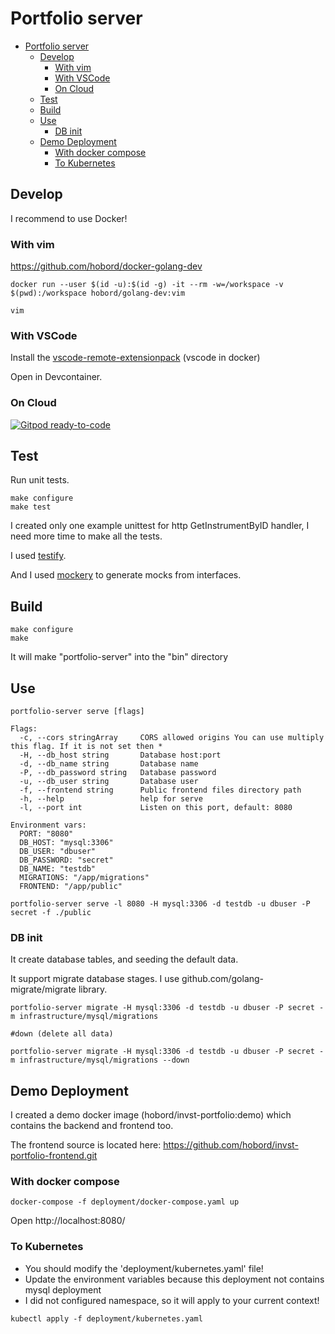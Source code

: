 # Portfolio server

- [Portfolio server](#portfolio-server)
  - [Develop](#develop)
    - [With vim](#with-vim)
    - [With VSCode](#with-vscode)
    - [On Cloud](#on-cloud)
  - [Test](#test)
  - [Build](#build)
  - [Use](#use)
    - [DB init](#db-init)
  - [Demo Deployment](#demo-deployment)
    - [With docker compose](#with-docker-compose)
    - [To Kubernetes](#to-kubernetes)

## Develop
I recommend to use Docker!

### With vim

https://github.com/hobord/docker-golang-dev

```
docker run --user $(id -u):$(id -g) -it --rm -w=/workspace -v $(pwd):/workspace hobord/golang-dev:vim

vim
```

### With VSCode
Install the [vscode-remote-extensionpack](https://marketplace.visualstudio.com/items?itemName=ms-vscode-remote.vscode-remote-extensionpack)
(vscode in docker)

Open in Devcontainer. 

### On Cloud 
[![Gitpod ready-to-code](https://img.shields.io/badge/Gitpod-ready--to--code-blue?logo=gitpod)](https://gitpod.io/#https://github.com/hobord/invst-portfolio-backend-golang)

## Test
Run unit tests.
```
make configure
make test
```
I created only one example unittest for http GetInstrumentByID handler, I need more time to make all the tests.

I used [testify](https://pkg.go.dev/mod/github.com/stretchr/testify@v1.4.0).

And I used [mockery](github.com/vektra/mockery) to generate mocks from interfaces.

## Build

```
make configure
make
```

It will make "portfolio-server" into the "bin" directory

## Use
```
portfolio-server serve [flags]

Flags:
  -c, --cors stringArray     CORS allowed origins You can use multiply this flag. If it is not set then *
  -H, --db_host string       Database host:port
  -d, --db_name string       Database name
  -P, --db_password string   Database password
  -u, --db_user string       Database user
  -f, --frontend string      Public frontend files directory path
  -h, --help                 help for serve
  -l, --port int             Listen on this port, default: 8080

Environment vars:
  PORT: "8080"
  DB_HOST: "mysql:3306"
  DB_USER: "dbuser"
  DB_PASSWORD: "secret"
  DB_NAME: "testdb"
  MIGRATIONS: "/app/migrations"
  FRONTEND: "/app/public"

portfolio-server serve -l 8080 -H mysql:3306 -d testdb -u dbuser -P secret -f ./public
``` 

### DB init
It create database tables, and seeding the default data.

It support migrate database stages.
I use github.com/golang-migrate/migrate library.
```
portfolio-server migrate -H mysql:3306 -d testdb -u dbuser -P secret -m infrastructure/mysql/migrations 

#down (delete all data)

portfolio-server migrate -H mysql:3306 -d testdb -u dbuser -P secret -m infrastructure/mysql/migrations --down
```

## Demo Deployment

I created a demo docker image (hobord/invst-portfolio:demo) which contains the backend and frontend too.

The frontend source is located here: https://github.com/hobord/invst-portfolio-frontend.git

### With docker compose

```
docker-compose -f deployment/docker-compose.yaml up
```

Open http://localhost:8080/

### To Kubernetes
- You should modify the 'deployment/kubernetes.yaml' file!
- Update the environment variables because this deployment not contains mysql deployment
- I did not configured namespace, so it will apply to your current context!

```
kubectl apply -f deployment/kubernetes.yaml
```
